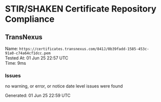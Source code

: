 # STIR/SHAKEN Certificate Repository Compliance

## TransNexus

Name: `https://certificates.transnexus.com/841J/0b39fadd-1585-453c-91a0-c74a64cf1dcc.pem`\
Tested At: 01 Jun 25 22:57 UTC\
Time: 9ms

### Issues

no warning, or error, or notice date level issues were found

Generated: 01 Jun 25 22:59 UTC